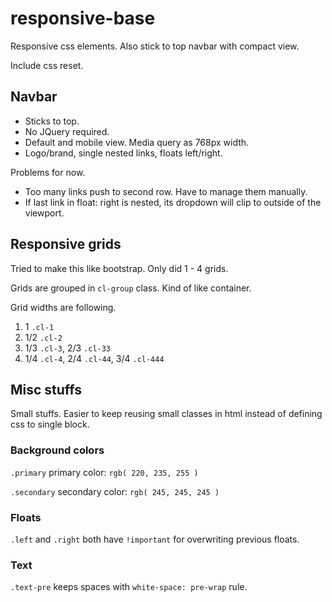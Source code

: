 # responsive-base
Responsive css elements. Also stick to top navbar with compact view.

Include css reset.

## Navbar ##
* Sticks to top.
* No JQuery required.
* Default and mobile view. Media query as 768px width.
* Logo/brand, single nested links, floats left/right.

Problems for now.
* Too many links push to second row. Have to manage them manually.
* If last link in float: right is nested, its dropdown will clip to outside of the viewport.

## Responsive grids ##
Tried to make this like bootstrap. Only did 1 - 4 grids.

Grids are grouped in `cl-group` class. Kind of like container.

Grid widths are following.

1. 1 `.cl-1`
2. 1/2 `.cl-2`
3. 1/3 `.cl-3`, 2/3 `.cl-33`
4. 1/4 `.cl-4`, 2/4 `.cl-44`, 3/4 `.cl-444`

## Misc stuffs ##
Small stuffs. Easier to keep reusing small classes in html instead of defining css to single block.

### Background colors ###
`.primary` primary color: `rgb( 220, 235, 255 )`

`.secondary` secondary color: `rgb( 245, 245, 245 )`

### Floats ###
`.left` and `.right` both have `!important` for overwriting previous floats.

### Text ###
`.text-pre` keeps spaces with `white-space: pre-wrap` rule.
